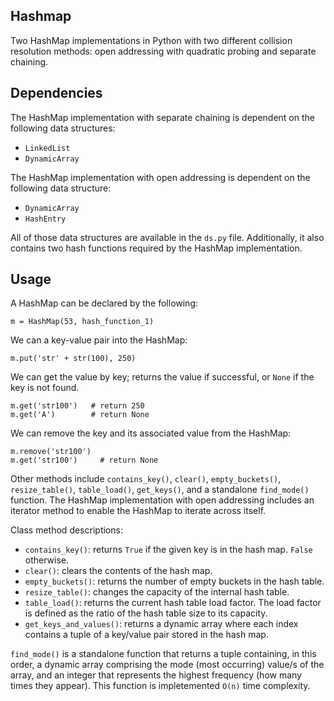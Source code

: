 ## Hashmap
Two HashMap implementations in Python with two different collision resolution methods: open addressing with quadratic probing and separate chaining.

## Dependencies
The HashMap implementation with separate chaining is dependent on the following data structures:

 - `LinkedList`
 - `DynamicArray`

The HashMap implementation with open addressing is dependent on the following data structure:

 - `DynamicArray`
 - `HashEntry`

All of those data structures are available in the `ds.py` file. Additionally, it also contains two hash functions required by the HashMap implementation.

## Usage
A HashMap can be declared by the following:

    m = HashMap(53, hash_function_1)

We can a key-value pair into the HashMap:

    m.put('str' + str(100), 250)

We can get the value by key; returns the value if successful, or `None` if the key is not found.

    m.get('str100')   # return 250
    m.get('A')        # return None

We can remove the key and its associated value from the HashMap:

    m.remove('str100')
    m.get('str100')		# return None

Other methods include `contains_key()`, `clear()`, `empty_buckets()`, `resize_table()`, `table_load()`, `get_keys()`, and a standalone `find_mode()` function. The HashMap implementation with open addressing includes an iterator method to enable the HashMap to iterate across itself.

Class method descriptions:

 - `contains_key()`: returns `True` if the given key is in the hash map. `False` otherwise.
 - `clear()`: clears the contents of the hash map.
 - `empty_buckets()`: returns the number of empty buckets in the hash table.
 - `resize_table()`: changes the capacity of the internal hash table.
 - `table_load()`: returns the current hash table load factor. The load factor is defined as the ratio of the hash table size to its capacity.
 - `get_keys_and_values()`: returns a dynamic array where each index contains a tuple of a key/value pair stored in the hash map.
 
 `find_mode()` is a standalone function that returns a tuple containing, in this order, a dynamic array comprising the mode (most occurring) value/s of the array, and an integer that represents the highest frequency (how many times they appear). This function is impletemented `O(n)` time complexity.
